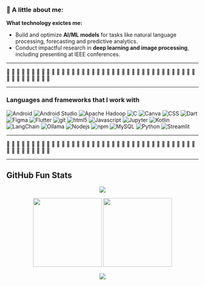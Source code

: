 <h3> 🦝 A little about me:</h3>
<p>

**What technology exictes me:**
- Build and optimize **AI/ML models** for tasks like natural language processing, forecasting and predictive analytics.  
- Conduct impactful research in **deep learning and image processing**, including presenting at IEEE conferences.  
____________________________________________________________________________________________________________________

🦝 🦝 🦝 🦝 🦝 🦝 🦝 🦝 🦝 🦝 🦝 🦝 🦝 🦝 🦝 🦝 🦝 🦝 🦝 🦝 🦝 🦝 🦝 🦝 🦝 🦝 🦝 🦝 🦝 🦝 🦝 🦝 🦝 🦝 🦝 🦝 🦝 🦝 🦝 🦝 🦝 🦝 🦝 🦝 🦝 🦝 🦝

____________________________________________________________________________________________________________________

<h3>Languages and frameworks that I work with</h3>
<p>
  <img alt="Android" src="https://img.shields.io/badge/-Android-34A853?style=flat-square&logo=android&logoColor=white" />
  <img alt="Android Studio" src="https://img.shields.io/badge/-AndroidStudio-3DDC84?style=flat-square&logo=AndroidStudio&logoColor=white" />
  <img alt="Apache Hadoop" src="https://img.shields.io/badge/-ApacheHadoop-66CCFF?style=flat-square&logo=ApacheHadoop&logoColor=white" />
  <img alt="C" src="https://img.shields.io/badge/-C-A8B9CC?style=flat-square&logo=C&logoColor=white" />
  <img alt="Canva" src="https://img.shields.io/badge/-Canva-00C4CC?style=flat-square&logo=Canva&logoColor=white" />
  <img alt="CSS" src="https://img.shields.io/badge/-CSS-663399?style=flat-square&logo=CSS&logoColor=white" />
  <img alt="Dart" src="https://img.shields.io/badge/-Dart-0175C2?style=flat-square&logo=Dart&logoColor=white" />  
  <img alt="Figma" src="https://img.shields.io/badge/-Figma-F24E1E?style=flat-square&logo=Figma&logoColor=white" />
  <img alt="Flutter" src="https://img.shields.io/badge/-Flutter-02569B?style=flat-square&logo=Flutter&logoColor=white" />
  <img alt="git" src="https://img.shields.io/badge/-Git-F05032?style=flat-square&logo=git&logoColor=white" />
  <img alt="html5" src="https://img.shields.io/badge/-HTML5-E34F26?style=flat-square&logo=html5&logoColor=white" />
  <img alt="Javascript" src="https://img.shields.io/badge/-javascript-f7df1c?style=flat-square&logo=javascript&logoColor=black" />
  <img alt="Jupyter" src="https://img.shields.io/badge/-Jupyter-F37626?style=flat-square&logo=Jupyter&logoColor=white" />
  <img alt="Kotlin" src="https://img.shields.io/badge/-Kotlin-7F52FF?style=flat-square&logo=Kotlin&logoColor=black" />
  <img alt="LangChain" src="https://img.shields.io/badge/-LangChain-1C3C3C?style=flat-square&logo=LangChain&logoColor=black" />
  <img alt="Ollama" src="https://img.shields.io/badge/-LangChain-000000?style=flat-square&logo=Ollama&logoColor=black" />
  <img alt="Nodejs" src="https://img.shields.io/badge/-Nodejs-43853d?style=flat-square&logo=Node.js&logoColor=white" />
  <img alt="npm" src="https://img.shields.io/badge/-NPM-CB3837?style=flat-square&logo=npm&logoColor=white" />
  <img alt="MySQL" src="https://img.shields.io/badge/-MySQL-4479A1?style=flat-square&logo=MySQL&logoColor=white" />
  <img alt="Python" src="https://img.shields.io/badge/-Python-3776AB?style=flat-square&logo=Python&logoColor=white" />
  <img alt="Streamlit" src="https://img.shields.io/badge/-Streamlit-FF4B4B?style=flat-square&logo=Streamlit&logoColor=white" />
</p>

____________________________________________________________________________________________________________________

🦝 🦝 🦝 🦝 🦝 🦝 🦝 🦝 🦝 🦝 🦝 🦝 🦝 🦝 🦝 🦝 🦝 🦝 🦝 🦝 🦝 🦝 🦝 🦝 🦝 🦝 🦝 🦝 🦝 🦝 🦝 🦝 🦝 🦝 🦝 🦝 🦝 🦝 🦝 🦝 🦝 🦝 🦝 🦝 🦝 🦝 🦝

____________________________________________________________________________________________________________________

## GitHub Fun Stats

<p align="center">
  <img src="https://github-readme-streak-stats.herokuapp.com?user=Tanishta15&theme=radical&ring=ff79c6&fire=ff79c6&currStreakNum=ff79c6&currStreakLabel=ff79c6&hide_border=true" />
</p>


<p align="center">
  <img src="https://github-readme-stats.vercel.app/api?username=Tanishta15&show_icons=true&theme=tokyonight&hide_border=true" height="180" />
  <img src="https://github-readme-stats.vercel.app/api/top-langs/?username=Tanishta15&layout=compact&theme=tokyonight&hide_border=true" height="180" />
</p>


<p align="center">
  <img src="https://github-profile-trophy.vercel.app/?username=Tanishta15&theme=dracula&no-frame=true&row=1&column=6" />
</p>
